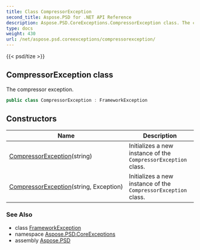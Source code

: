 ```yaml
---
title: Class CompressorException
second_title: Aspose.PSD for .NET API Reference
description: Aspose.PSD.CoreExceptions.CompressorException class. The compressor exception
type: docs
weight: 430
url: /net/aspose.psd.coreexceptions/compressorexception/
---
```

{{< psd/tize >}}
## CompressorException class

The compressor exception.

```csharp
public class CompressorException : FrameworkException
```

## Constructors

| Name | Description |
| --- | --- |
| [CompressorException](compressorexception/#constructor)(string) | Initializes a new instance of the `CompressorException` class. |
| [CompressorException](compressorexception/#constructor_1)(string, Exception) | Initializes a new instance of the `CompressorException` class. |

### See Also

* class [FrameworkException](../frameworkexception/)
* namespace [Aspose.PSD.CoreExceptions](../../aspose.psd.coreexceptions/)
* assembly [Aspose.PSD](../../)



